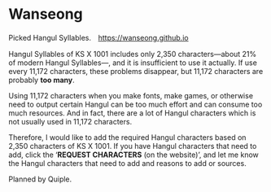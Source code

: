 # Wanseong
Picked Hangul Syllables.　<link>https://wanseong.github.io</link>

Hangul Syllables of KS X 1001 includes only 2,350 characters—about 21% of modern Hangul Syllables—, and it is insufficient to use it actually. If use every 11,172 characters, these problems disappear, but 11,172 characters are probably <strong>too many</strong>.

Using 11,172 characters when you make fonts, make games, or otherwise need to output certain Hangul can be too much effort and can consume too much resources. And in fact, there are a lot of Hangul characters which is not usually used in 11,172 characters.

Therefore, I would like to add the required Hangul characters based on 2,350 characters of KS X 1001. If you have Hangul characters that need to add, click the ‘<strong>REQUEST CHARACTERS</strong> (on the website)’, and let me know the Hangul characters that need to add and reasons to add or sources.

Planned by Quiple.
